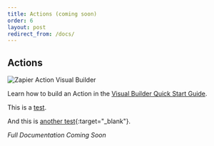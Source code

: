 ```yaml
---
title: Actions (coming soon)
order: 6
layout: post
redirect_from: /docs/
---
```


## Actions

![Zapier Action Visual Builder](https://cdn.zapier.com/storage/photos/f4fba922b339ce68376e38b751bc79f1.png)

Learn how to build an Action in the [Visual Builder Quick Start Guide](https://zapier.github.io/visual-builder/quickstart/build-action).

This is a <a href="https://zapier.com/" target="_blank">test</a>.

And this is [another test](https://zapier.com/){:target="_blank"}.

_Full Documentation Coming Soon_
